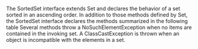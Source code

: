 The SortedSet interface extends Set and declares the behavior of a set sorted in an ascending order. In addition to those methods defined by Set, the SortedSet interface declares the methods summarized in the following table
Several methods throw a NoSuchElementException when no items are contained in the invoking set. A ClassCastException is thrown when an object is incompatible with the elements in a set.

